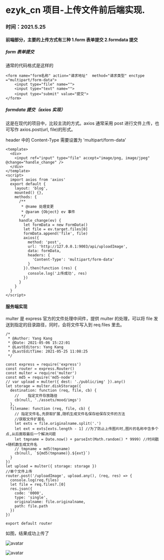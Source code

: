# ezyk_cn 项目-上传文件前后端实现.

### 时间：**2021.5.25**

#### 前端部分，主要的上传方式有三种 1.form 表单提交 2.formdata 提交

##### form 表单提交

通常的代码格式是这样的

```
<form name="form名称" action="请求地址"  method="请求类型" enctype ="multipart/form-data">
    <input type="file" name="">
    <input type="text" name="">
    <input type="submit" value="提交">
</form>
```

##### formdata 提交（axios 实现）

这是在现代的项目中，比较主流的方式。axios 通常采用 post 进行文件上传，也可写作 axios.post(url, file)的形式。

header 中的 Content-Type 需要设置为 'multipart/form-data'

```
<template>
  <div>
    <input ref="input" type="file" accept="image/png, image/jpeg" @change="handle_change" />
  </div>
</template>
<script>
  import axios from 'axios'
  export default {
    layout: 'blog',
    mounted() {},
    methods: {
      /**
       * @name 处理变更
       * @param {Object} ev 事件
       */
      handle_change(ev) {
        let formData = new FormData()
        let file = ev.target.files[0]
        formData.append('file', file)
        axios({
          method: 'post',
          url: 'http://127.0.0.1:9003/api/uploadImage',
          data: formData,
          headers: {
            'Content-Type': 'multipart/form-data'
          }
        }).then(function (res) {
          console.log('上传成功', res)
        })
      }
    }
  }
</script>
```

#### 服务端实现

multer 是 express 官方的文件处理中间件，提供 multer 的处理，可以将 file 发送到指定的目录路径，同时，会将文件写入到 req.files 里去。

```
/*
 * @Author: Yang Kang
 * @Date: 2021-05-06 15:22:01
 * @LastEditors: Yang Kang
 * @LastEditTime: 2021-05-25 11:08:25
 */

const express = require('express')
const router = express.Router()
const multer = require('multer')
const md5 = require('md5-node')
// var upload = multer({ dest: './public/img' }).any()
let storage = multer.diskStorage({
  destination: function (req, file, cb) {
    //    指定文件存放路径
    cb(null, './assets/mood/imgs')
  },
  filename: function (req, file, cb) {
    // 指定文件名,先获取扩展,随机生成文件名保存给保存文件的方法
    //获取文件扩展名
    let exts = file.originalname.split('.')
    let ext = exts[exts.length - 1] //为了防止上传图片时,图片的名称中含多个点,从后面取最后一个解决问题
    let tmpname = Date.now() + parseInt(Math.random() * 9999) //时间戳+随机数生成文件名
    // tmpname = md5(tmpname)
    cb(null, `${md5(tmpname)}.${ext}`)
  }
})
let upload = multer({ storage: storage })
//单个文件上传
router.post('/uploadImage', upload.any(), (req, res) => {
  console.log(req.files)
  let file = req.files?.[0]
  res.json({
    code: '0000',
    type: 'single',
    originalname: file.originalname,
    path: file.path
  })
})

export default router
```

如图，结果成功上传了

![avatar](http://ezreal-yk.cn/assets/techs-images/ezreal-sp/image2021-5-25_11-22-34.png)

![avatar](http://ezreal-yk.cn/assets/techs-images/ezreal-sp/image2021-5-25_11-23-4.png)
